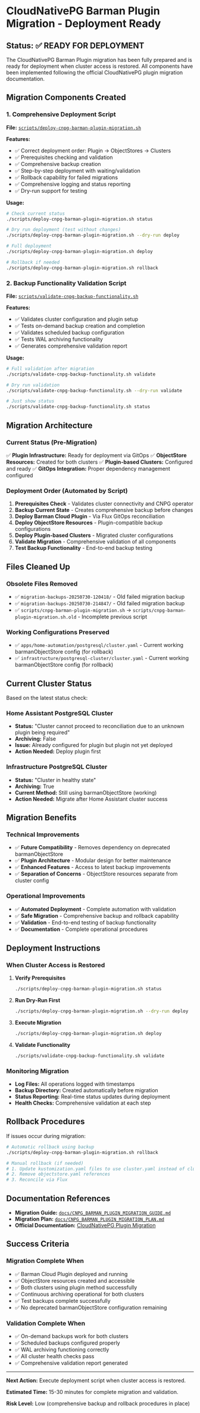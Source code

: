 # CloudNativePG Barman Plugin Migration - Deployment Ready

## Status: ✅ READY FOR DEPLOYMENT

The CloudNativePG Barman Plugin migration has been fully prepared and is ready for deployment when cluster access is restored. All components have been implemented following the official CloudNativePG plugin migration documentation.

## Migration Components Created

### 1. Comprehensive Deployment Script

**File:** [`scripts/deploy-cnpg-barman-plugin-migration.sh`](../scripts/deploy-cnpg-barman-plugin-migration.sh)

**Features:**

- ✅ Correct deployment order: Plugin → ObjectStores → Clusters
- ✅ Prerequisites checking and validation
- ✅ Comprehensive backup creation
- ✅ Step-by-step deployment with waiting/validation
- ✅ Rollback capability for failed migrations
- ✅ Comprehensive logging and status reporting
- ✅ Dry-run support for testing

**Usage:**

```bash
# Check current status
./scripts/deploy-cnpg-barman-plugin-migration.sh status

# Dry run deployment (test without changes)
./scripts/deploy-cnpg-barman-plugin-migration.sh --dry-run deploy

# Full deployment
./scripts/deploy-cnpg-barman-plugin-migration.sh deploy

# Rollback if needed
./scripts/deploy-cnpg-barman-plugin-migration.sh rollback
```

### 2. Backup Functionality Validation Script

**File:** [`scripts/validate-cnpg-backup-functionality.sh`](../scripts/validate-cnpg-backup-functionality.sh)

**Features:**

- ✅ Validates cluster configuration and plugin setup
- ✅ Tests on-demand backup creation and completion
- ✅ Validates scheduled backup configuration
- ✅ Tests WAL archiving functionality
- ✅ Generates comprehensive validation report

**Usage:**

```bash
# Full validation after migration
./scripts/validate-cnpg-backup-functionality.sh validate

# Dry run validation
./scripts/validate-cnpg-backup-functionality.sh --dry-run validate

# Just show status
./scripts/validate-cnpg-backup-functionality.sh status
```

## Migration Architecture

### Current Status (Pre-Migration)

✅ **Plugin Infrastructure:** Ready for deployment via GitOps
✅ **ObjectStore Resources:** Created for both clusters
✅ **Plugin-based Clusters:** Configured and ready
✅ **GitOps Integration:** Proper dependency management configured

### Deployment Order (Automated by Script)

1. **Prerequisites Check** - Validates cluster connectivity and CNPG operator
2. **Backup Current State** - Creates comprehensive backup before changes
3. **Deploy Barman Cloud Plugin** - Via Flux GitOps reconciliation
4. **Deploy ObjectStore Resources** - Plugin-compatible backup configurations
5. **Deploy Plugin-based Clusters** - Migrated cluster configurations
6. **Validate Migration** - Comprehensive validation of all components
7. **Test Backup Functionality** - End-to-end backup testing

## Files Cleaned Up

### Obsolete Files Removed

- ✅ `migration-backups-20250730-120418/` - Old failed migration backup
- ✅ `migration-backups-20250730-214847/` - Old failed migration backup
- ✅ `scripts/cnpg-barman-plugin-migration.sh` → `scripts/cnpg-barman-plugin-migration.sh.old` - Incomplete previous script

### Working Configurations Preserved

- ✅ `apps/home-automation/postgresql/cluster.yaml` - Current working barmanObjectStore config (for rollback)
- ✅ `infrastructure/postgresql-cluster/cluster.yaml` - Current working barmanObjectStore config (for rollback)

## Current Cluster Status

Based on the latest status check:

### Home Assistant PostgreSQL Cluster

- **Status:** "Cluster cannot proceed to reconciliation due to an unknown plugin being required"
- **Archiving:** False
- **Issue:** Already configured for plugin but plugin not yet deployed
- **Action Needed:** Deploy plugin first

### Infrastructure PostgreSQL Cluster

- **Status:** "Cluster in healthy state"
- **Archiving:** True
- **Current Method:** Still using barmanObjectStore (working)
- **Action Needed:** Migrate after Home Assistant cluster success

## Migration Benefits

### Technical Improvements

- ✅ **Future Compatibility** - Removes dependency on deprecated barmanObjectStore
- ✅ **Plugin Architecture** - Modular design for better maintenance
- ✅ **Enhanced Features** - Access to latest backup improvements
- ✅ **Separation of Concerns** - ObjectStore resources separate from cluster config

### Operational Improvements

- ✅ **Automated Deployment** - Complete automation with validation
- ✅ **Safe Migration** - Comprehensive backup and rollback capability
- ✅ **Validation** - End-to-end testing of backup functionality
- ✅ **Documentation** - Complete operational procedures

## Deployment Instructions

### When Cluster Access is Restored

1. **Verify Prerequisites**

   ```bash
   ./scripts/deploy-cnpg-barman-plugin-migration.sh status
   ```

2. **Run Dry-Run First**

   ```bash
   ./scripts/deploy-cnpg-barman-plugin-migration.sh --dry-run deploy
   ```

3. **Execute Migration**

   ```bash
   ./scripts/deploy-cnpg-barman-plugin-migration.sh deploy
   ```

4. **Validate Functionality**

   ```bash
   ./scripts/validate-cnpg-backup-functionality.sh validate
   ```

### Monitoring Migration

- **Log Files:** All operations logged with timestamps
- **Backup Directory:** Created automatically before migration
- **Status Reporting:** Real-time status updates during deployment
- **Health Checks:** Comprehensive validation at each step

## Rollback Procedures

If issues occur during migration:

```bash
# Automatic rollback using backup
./scripts/deploy-cnpg-barman-plugin-migration.sh rollback

# Manual rollback (if needed)
# 1. Update kustomization.yaml files to use cluster.yaml instead of cluster-plugin.yaml
# 2. Remove objectstore.yaml references
# 3. Reconcile via Flux
```

## Documentation References

- **Migration Guide:** [`docs/CNPG_BARMAN_PLUGIN_MIGRATION_GUIDE.md`](./CNPG_BARMAN_PLUGIN_MIGRATION_GUIDE.md)
- **Migration Plan:** [`docs/CNPG_BARMAN_PLUGIN_MIGRATION_PLAN.md`](./CNPG_BARMAN_PLUGIN_MIGRATION_PLAN.md)
- **Official Documentation:** [CloudNativePG Plugin Migration](https://cloudnative-pg.io/plugin-barman-cloud/docs/migration/)

## Success Criteria

### Migration Complete When

- ✅ Barman Cloud Plugin deployed and running
- ✅ ObjectStore resources created and accessible
- ✅ Both clusters using plugin method successfully
- ✅ Continuous archiving operational for both clusters
- ✅ Test backups complete successfully
- ✅ No deprecated barmanObjectStore configuration remaining

### Validation Complete When

- ✅ On-demand backups work for both clusters
- ✅ Scheduled backups configured properly
- ✅ WAL archiving functioning correctly
- ✅ All cluster health checks pass
- ✅ Comprehensive validation report generated

---

**Next Action:** Execute deployment script when cluster access is restored.

**Estimated Time:** 15-30 minutes for complete migration and validation.

**Risk Level:** Low (comprehensive backup and rollback procedures in place)

